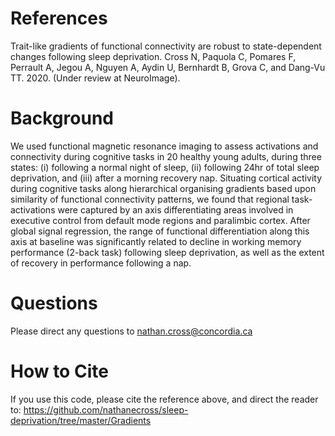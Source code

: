 # References
Trait-like gradients of functional connectivity are robust to state-dependent changes following sleep deprivation. Cross N, Paquola C,  Pomares F, Perrault A, Jegou A, Nguyen A, Aydin U, Bernhardt B, Grova C, and Dang-Vu TT. 2020. (Under review at NeuroImage). 



# Background
We used functional magnetic resonance imaging to assess activations and connectivity during cognitive tasks in 20 healthy young adults, during three states: (i) following a normal night of sleep, (ii) following 24hr of total sleep deprivation, and (iii) after a morning recovery nap. Situating cortical activity during cognitive tasks along hierarchical organising gradients based upon similarity of functional connectivity patterns, we found that regional task-activations were captured by an axis differentiating areas involved in executive control from default mode regions and paralimbic cortex. After global signal regression, the range of functional differentiation along this axis at baseline was significantly related to decline in working memory performance (2-back task) following sleep deprivation, as well as the extent of recovery in performance following a nap.


# Questions
Please direct any questions to nathan.cross@concordia.ca

# How to Cite
If you use this code, please cite the reference above, and direct the reader to: 
https://github.com/nathanecross/sleep-deprivation/tree/master/Gradients
